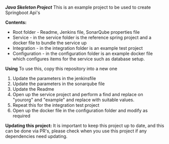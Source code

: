 
***Java Skeleton Project***
This is an example project to be used to create Springboot Api's

**Contents:**
 - Root folder - Readme, Jenkins file, SonarQube properties file
 - Service - in the service folder is the reference spring project and a docker file to bundle the service up
 - Integration - in the integration folder is an example test project
 - Configuration - in the configuration folder is an example docker file which configures items for the service such as database setup.

**Using**
To use this, copy this repository into a new one

 1. Update the parameters in the jenkinsfile
 2. Update the parameters in the sonarqube file
 3. Update the Readme
 4. Open up the service project and  perform a find and replace on "yourorg" and "example" and replace with suitable values.
 5. Repeat this for the integration test project
 6. Open up the docker file in the configuration folder and modify as required

**Updating this project:**
It is important to keep this project up to date, and this can be done via PR's, please check when you use this project if any dependencies need updating.
